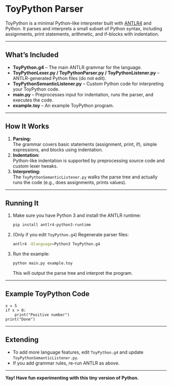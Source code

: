 # ToyPython Parser

ToyPython is a minimal Python-like interpreter built with [ANTLR4](https://www.antlr.org/) and Python. It parses and interprets a small subset of Python syntax, including assignments, print statements, arithmetic, and if-blocks with indentation.

---

## What’s Included

- **ToyPython.g4** – The main ANTLR grammar for the language.
- **ToyPythonLexer.py / ToyPythonParser.py / ToyPythonListener.py** – ANTLR-generated Python files (do not edit).
- **ToyPythonSemanticListener.py** – Custom Python code for interpreting your ToyPython code.
- **main.py** – Preprocesses input for indentation, runs the parser, and executes the code.
- **example.toy** – An example ToyPython program.

---

## How It Works

1. **Parsing:**  
   The grammar covers basic statements (assignment, print, if), simple expressions, and blocks using indentation.
2. **Indentation:**  
   Python-like indentation is supported by preprocessing source code and custom lexer tweaks.
3. **Interpreting:**  
   The `ToyPythonSemanticListener.py` walks the parse tree and actually runs the code (e.g., does assignments, prints values).

---

## Running It

1. Make sure you have Python 3 and install the ANTLR runtime:

   ```sh
   pip install antlr4-python3-runtime
   ```

2. (Only if you edit `ToyPython.g4`) Regenerate parser files:

   ```sh
   antlr4 -Dlanguage=Python3 ToyPython.g4
   ```

3. Run the example:

   ```sh
   python main.py example.toy
   ```

   This will output the parse tree and interpret the program.

---

## Example ToyPython Code

```
x = 5
if x > 0:
    print("Positive number")
print("Done")
```

---

## Extending

- To add more language features, edit `ToyPython.g4` and update `ToyPythonSemanticListener.py`.
- If you add grammar rules, re-run ANTLR as above.

---

**Yay! Have fun experimenting with this tiny version of Python.**

